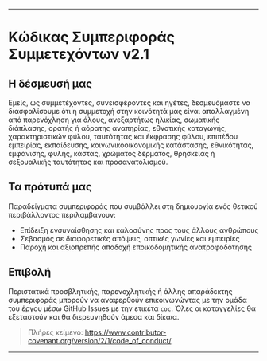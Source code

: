 -----
# Κώδικας Συμπεριφοράς Συμμετεχόντων v2.1

## Η δέσμευσή μας
Εμείς, ως συμμετέχοντες, συνεισφέροντες και ηγέτες, δεσμευόμαστε να διασφαλίσουμε ότι η συμμετοχή στην κοινότητά μας είναι απαλλαγμένη από παρενόχληση για όλους, ανεξαρτήτως ηλικίας, σωματικής διάπλασης, ορατής ή αόρατης αναπηρίας, εθνοτικής καταγωγής, χαρακτηριστικών φύλου, ταυτότητας και έκφρασης φύλου, επιπέδου εμπειρίας, εκπαίδευσης, κοινωνικοοικονομικής κατάστασης, εθνικότητας, εμφάνισης, φυλής, κάστας, χρώματος δέρματος, θρησκείας ή σεξουαλικής ταυτότητας και προσανατολισμού.

## Τα πρότυπά μας
Παραδείγματα συμπεριφοράς που συμβάλλει στη δημιουργία ενός θετικού περιβάλλοντος περιλαμβάνουν:
- Επίδειξη ενσυναίσθησης και καλοσύνης προς τους άλλους ανθρώπους
- Σεβασμός σε διαφορετικές απόψεις, οπτικές γωνίες και εμπειρίες
- Παροχή και αξιοπρεπής αποδοχή εποικοδομητικής ανατροφοδότησης

## Επιβολή
Περιστατικά προσβλητικής, παρενοχλητικής ή άλλης απαράδεκτης συμπεριφοράς μπορούν να αναφερθούν επικοινωνώντας με την ομάδα του έργου μέσω GitHub Issues με την ετικέτα `coc`. Όλες οι καταγγελίες θα εξεταστούν και θα διερευνηθούν άμεσα και δίκαια.

> Πλήρες κείμενο: https://www.contributor-covenant.org/version/2/1/code_of_conduct/
-----